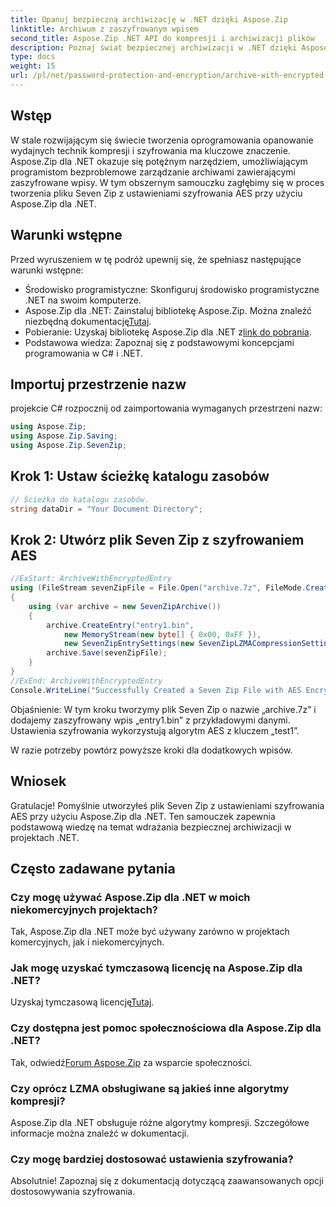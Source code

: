 ```yaml
---
title: Opanuj bezpieczną archiwizację w .NET dzięki Aspose.Zip
linktitle: Archiwum z zaszyfrowanym wpisem
second_title: Aspose.Zip .NET API do kompresji i archiwizacji plików
description: Poznaj świat bezpiecznej archiwizacji w .NET dzięki Aspose.Zip. Twórz pliki Seven Zip z szyfrowaniem AES bez wysiłku. Zwiększ swoje umiejętności rozwojowe już teraz!
type: docs
weight: 15
url: /pl/net/password-protection-and-encryption/archive-with-encrypted-entry/
---
```


## Wstęp

W stale rozwijającym się świecie tworzenia oprogramowania opanowanie wydajnych technik kompresji i szyfrowania ma kluczowe znaczenie. Aspose.Zip dla .NET okazuje się potężnym narzędziem, umożliwiającym programistom bezproblemowe zarządzanie archiwami zawierającymi zaszyfrowane wpisy. W tym obszernym samouczku zagłębimy się w proces tworzenia pliku Seven Zip z ustawieniami szyfrowania AES przy użyciu Aspose.Zip dla .NET.

## Warunki wstępne

Przed wyruszeniem w tę podróż upewnij się, że spełniasz następujące warunki wstępne:

- Środowisko programistyczne: Skonfiguruj środowisko programistyczne .NET na swoim komputerze.
-  Aspose.Zip dla .NET: Zainstaluj bibliotekę Aspose.Zip. Można znaleźć niezbędną dokumentację[Tutaj](https://reference.aspose.com/zip/net/).
-  Pobieranie: Uzyskaj bibliotekę Aspose.Zip dla .NET z[link do pobrania](https://releases.aspose.com/zip/net/).
- Podstawowa wiedza: Zapoznaj się z podstawowymi koncepcjami programowania w C# i .NET.

## Importuj przestrzenie nazw

projekcie C# rozpocznij od zaimportowania wymaganych przestrzeni nazw:

```csharp
using Aspose.Zip;
using Aspose.Zip.Saving;
using Aspose.Zip.SevenZip;
```

## Krok 1: Ustaw ścieżkę katalogu zasobów

```csharp
// Ścieżka do katalogu zasobów.
string dataDir = "Your Document Directory";
```

## Krok 2: Utwórz plik Seven Zip z szyfrowaniem AES

```csharp
//ExStart: ArchiveWithEncryptedEntry
using (FileStream sevenZipFile = File.Open("archive.7z", FileMode.Create))
{
    using (var archive = new SevenZipArchive())
    {
        archive.CreateEntry("entry1.bin", 
            new MemoryStream(new byte[] { 0x00, 0xFF }), 
            new SevenZipEntrySettings(new SevenZipLZMACompressionSettings(), new SevenZipAESEncryptionSettings("test1")));
        archive.Save(sevenZipFile);
    }
}
//ExEnd: ArchiveWithEncryptedEntry
Console.WriteLine("Successfully Created a Seven Zip File with AES Encryption Settings");
```

Objaśnienie: W tym kroku tworzymy plik Seven Zip o nazwie „archive.7z” i dodajemy zaszyfrowany wpis „entry1.bin” z przykładowymi danymi. Ustawienia szyfrowania wykorzystują algorytm AES z kluczem „test1”.

W razie potrzeby powtórz powyższe kroki dla dodatkowych wpisów.

## Wniosek

Gratulacje! Pomyślnie utworzyłeś plik Seven Zip z ustawieniami szyfrowania AES przy użyciu Aspose.Zip dla .NET. Ten samouczek zapewnia podstawową wiedzę na temat wdrażania bezpiecznej archiwizacji w projektach .NET.

## Często zadawane pytania

### Czy mogę używać Aspose.Zip dla .NET w moich niekomercyjnych projektach?
Tak, Aspose.Zip dla .NET może być używany zarówno w projektach komercyjnych, jak i niekomercyjnych.

### Jak mogę uzyskać tymczasową licencję na Aspose.Zip dla .NET?
 Uzyskaj tymczasową licencję[Tutaj](https://purchase.aspose.com/temporary-license/).

### Czy dostępna jest pomoc społecznościowa dla Aspose.Zip dla .NET?
 Tak, odwiedź[Forum Aspose.Zip](https://forum.aspose.com/c/zip/37) za wsparcie społeczności.

### Czy oprócz LZMA obsługiwane są jakieś inne algorytmy kompresji?
Aspose.Zip dla .NET obsługuje różne algorytmy kompresji. Szczegółowe informacje można znaleźć w dokumentacji.

### Czy mogę bardziej dostosować ustawienia szyfrowania?
Absolutnie! Zapoznaj się z dokumentacją dotyczącą zaawansowanych opcji dostosowywania szyfrowania.

